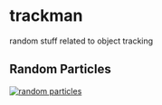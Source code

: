 # trackman
random stuff related to object tracking

## Random Particles
[![random particles](https://youtu.be/ojZv5LCoLpU)](https://youtu.be/ojZv5LCoLpU)

